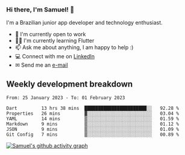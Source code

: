 ### Hi there, I'm Samuel! 👋

I'm a Brazilian junior app developer and technology enthusiast.

- 🏢 I'm currently open to work
- 👨‍💻 I'm currently learning Flutter
- 📫 Ask me about anything, I am happy to help :)
- 💻 Connect with me on [LinkedIn](https://www.linkedin.com/in/samuel-s-marques/)
- ✉ Send me an [e-mail](mailto:samuel.s.marques@protonmail.com)

## Weekly development breakdown
<!--START_SECTION:waka-->

```text
From: 25 January 2023 - To: 01 February 2023

Dart         13 hrs 38 mins  ███████████████████████░░   92.28 %
Properties   26 mins         ▓░░░░░░░░░░░░░░░░░░░░░░░░   03.04 %
YAML         14 mins         ▒░░░░░░░░░░░░░░░░░░░░░░░░   01.59 %
Markdown     9 mins          ▒░░░░░░░░░░░░░░░░░░░░░░░░   01.12 %
JSON         9 mins          ▒░░░░░░░░░░░░░░░░░░░░░░░░   01.09 %
Git Config   7 mins          ▒░░░░░░░░░░░░░░░░░░░░░░░░   00.89 %
```

<!--END_SECTION:waka-->

[![Samuel's github activity graph](https://activity-graph.herokuapp.com/graph?username=samuel-s-marques&theme=react-dark)](https://github.com/samuel-s-marques)
